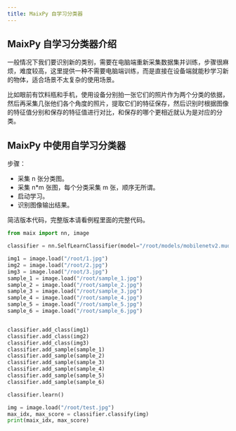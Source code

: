 ```yaml
---
title: MaixPy 自学习分类器
---
```



## MaixPy 自学习分类器介绍

一般情况下我们要识别新的类别，需要在电脑端重新采集数据集并训练，步骤很麻烦，难度较高，这里提供一种不需要电脑端训练，而是直接在设备端就能秒学习新的物体，适合场景不太复杂的使用场景。

比如眼前有饮料瓶和手机，使用设备分别拍一张它们的照片作为两个分类的依据，然后再采集几张他们各个角度的照片，提取它们的特征保存，然后识别时根据图像的特征值分别和保存的特征值进行对比，和保存的哪个更相近就认为是对应的分类。


## MaixPy 中使用自学习分类器

步骤：
* 采集 n 张分类图。
* 采集 n*m 张图，每个分类采集 m 张，顺序无所谓。
* 启动学习。
* 识别图像输出结果。


简洁版本代码，完整版本请看例程里面的完整代码。
```python
from maix import nn, image

classifier = nn.SelfLearnClassifier(model="/root/models/mobilenetv2.mud", feature_layer=None)

img1 = image.load("/root/1.jpg")
img2 = image.load("/root/2.jpg")
img3 = image.load("/root/3.jpg")
sample_1 = image.load("/root/sample_1.jpg")
sample_2 = image.load("/root/sample_2.jpg")
sample_3 = image.load("/root/sample_3.jpg")
sample_4 = image.load("/root/sample_4.jpg")
sample_5 = image.load("/root/sample_5.jpg")
sample_6 = image.load("/root/sample_6.jpg")


classifier.add_class(img1)
classifier.add_class(img2)
classifier.add_class(img3)
classifier.add_sample(sample_1)
classifier.add_sample(sample_2)
classifier.add_sample(sample_3)
classifier.add_sample(sample_4)
classifier.add_sample(sample_5)
classifier.add_sample(sample_6)

classifier.learn()

img = image.load("/root/test.jpg")
max_idx, max_score = classifier.classify(img)
print(maix_idx, max_score)
```



